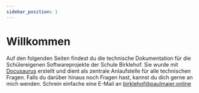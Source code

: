 ```yaml
---
sidebar_position: 1
---
```


# Willkommen

Auf den folgenden Seiten findest du die technische Dokumentation für die Schülereigenen Softwareprojekte der Schule Birklehof. Sie wurde mit [Docusaurus](https://docusaurus.io/) erstellt und dient als zentrale Anlaufstelle für alle technischen Fragen. Falls du darüber hinaus noch Fragen hast, kannst du dich gerne an mich wenden. Schrein einfache eine E-Mail an [birklehof@paulmaier.online](mailto:birklehof@paulmaier.online)
